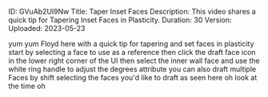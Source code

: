 ID: GVuAb2Ul9Nw
Title: Taper Inset Faces
Description: This video shares a quick tip for Tapering Inset Faces in Plasticity.
Duration: 30
Version: 
Uploaded: 2023-05-23

yum yum Floyd here with a quick tip for
tapering and set faces in plasticity
start by selecting a face to use as a
reference then click the draft face icon
in the lower right corner of the UI then
select the inner wall face and use the
white ring handle to adjust the degrees
attribute you can also draft multiple
Faces by shift selecting the faces you'd
like to draft as seen here
oh look at the time
oh
